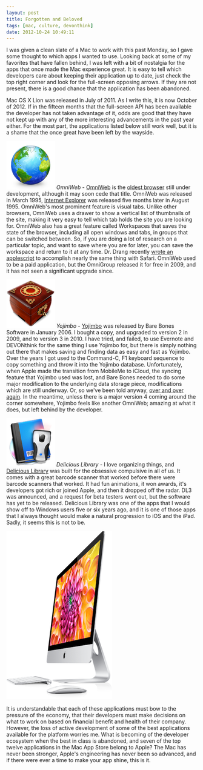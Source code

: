 ```yaml
---
layout: post
title: Forgotten and Beloved 
tags: [mac, culture, devonthink]
date: 2012-10-24 10:49:11
---
```


I was given a clean slate of a Mac to work with this past Monday, so I gave some thought to which apps I wanted to use. Looking back at some of my favorites that have fallen behind, I was left with a bit of nostalgia for the apps that once made the Mac experience great. It is easy to tell which developers care about keeping their application up to date, just check the top right corner and look for the full-screen opposing arrows. If they are not present, there is a good chance that the application has been abandoned. 

Mac OS X Lion was released in July of 2011. As I write this, it is now October of 2012. If in the fifteen months that the full-screen API has been available the developer has not taken advantage of it, odds are good that they have not kept up with any of the more interesting advancements in the past year either. For the most part, the applications listed below still work well, but it is a shame that the once great have been left by the wayside.

<img src="/media/omniweb.png" /> *OmniWeb* - [OmniWeb][1] is the [oldest browser][2] still under development, although it may soon cede that title. OmniWeb was released in March 1995, [Internet Explorer][3] was released five months later in August 1995. OmniWeb's most prominent feature is visual tabs. Unlike other browsers, OmniWeb uses a drawer to show a vertical list of thumbnails of the site, making it very easy to tell which tab holds the site you are looking for. OmniWeb also has a great feature called Workspaces that saves the state of the browser, including all open windows and tabs, in groups that can be switched between. So, if you are doing a lot of research on a particular topic, and want to save where you are for later, you can save the workspace and return to it at any time. Dr. Drang recently [wrote an applescript][4] to accomplish nearly the same thing with Safari.  OmniWeb used to be a paid application, but the OmniGroup released it for free in 2009, and it has not seen a significant upgrade since. 


<img src="/media/yojimbo.png" /> *Yojimbo* - [Yojimbo][5] was released by Bare Bones Software in January 2006. I bought a copy, and upgraded to version 2 in 2009, and to version 3 in 2010. I have tried, and failed, to use Evernote and DEVONthink for the same thing I use Yojimbo for, but there is simply nothing out there that makes saving and finding data as easy and fast as Yojimbo. Over the years I got used to the Command-C, F1 keyboard sequence to copy something and throw it into the Yojimbo database. Unfortunately, when Apple made the transition from MobileMe to iCloud, the syncing feature that Yojimbo used was lost, and Bare Bones needed to do some major modification to the underlying data storage piece, modifications which are still underway. Or, so we've been told anyway, [over and over again][6]. In the meantime, unless there is a major version 4 coming around the corner somewhere, Yojimbo feels like another OmniWeb; amazing at what it does, but left behind by the developer. 

<img src="/media/dl2.png" /> *Delicious Library* - I love organizing things, and [Delicious Library][7] was built for the obsessive compulsive in all of us. It comes with a great barcode scanner that worked before there were barcode scanners that worked. It had fun animations, it won awards, it's developers got rich or joined Apple, and then it dropped off the radar. DL3 was announced, and a request for beta testers went out, but the software has yet to be released. Delicious Library was one of the apps that I would show off to Windows users five or six years ago, and it is one of those apps that I always thought would make a natural progression to iOS and the iPad. Sadly, it seems this is not to be. 

<img src="/media/imac.png" />

It is understandable that each of these applications must bow to the pressure of the economy, that their developers must make decisions on what to work on based on financial benefit and health of their company. However, the loss of active development of some of the best applications available for the platform worries me. What is becoming of the developer ecosystem when the best in class is abandoned, and seven of the top twelve applications in the Mac App Store belong to Apple? The Mac has never been stronger, Apple's engineering has never been so advanced, and if there were ever a time to make your app shine, this is it.


[1]: http://www.omnigroup.com/products/omniweb/
[2]: https://en.wikipedia.org/wiki/Omniweb
[3]: https://en.wikipedia.org/wiki/Internet_Explorer
[4]: http://www.leancrew.com/all-this/2012/10/saving-browser-tab-sets/
[5]: http://www.barebones.com/products/yojimbo/
[6]: http://www.barebones.com/support/yojimbo/icloud.html
[7]: http://www.delicious-monster.com/